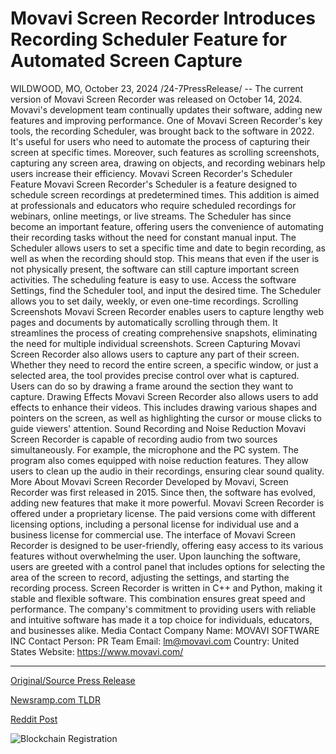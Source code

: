 # Movavi Screen Recorder Introduces Recording Scheduler Feature for Automated Screen Capture

WILDWOOD, MO, October 23, 2024 /24-7PressRelease/ -- The current version of Movavi Screen Recorder was released on October 14, 2024. Movavi's development team continually updates their software, adding new features and improving performance.  One of Movavi Screen Recorder's key tools, the recording Scheduler, was brought back to the software in 2022. It's useful for users who need to automate the process of capturing their screen at specific times.   Moreover, such features as scrolling screenshots, capturing any screen area, drawing on objects, and recording webinars help users increase their efficiency.   Movavi Screen Recorder's Scheduler Feature  Movavi Screen Recorder's Scheduler is a feature designed to schedule screen recordings at predetermined times.   This addition is aimed at professionals and educators who require scheduled recordings for webinars, online meetings, or live streams.   The Scheduler has since become an important feature, offering users the convenience of automating their recording tasks without the need for constant manual input.  The Scheduler allows users to set a specific time and date to begin recording, as well as when the recording should stop. This means that even if the user is not physically present, the software can still capture important screen activities.   The scheduling feature is easy to use. Access the software Settings, find the Scheduler tool, and input the desired time.  The Scheduler allows you to set daily, weekly, or even one-time recordings.   Scrolling Screenshots  Movavi Screen Recorder enables users to capture lengthy web pages and documents by automatically scrolling through them.   It streamlines the process of creating comprehensive snapshots, eliminating the need for multiple individual screenshots.  Screen Capturing  Movavi Screen Recorder also allows users to capture any part of their screen.  Whether they need to record the entire screen, a specific window, or just a selected area, the tool provides precise control over what is captured. Users can do so by drawing a frame around the section they want to capture.   Drawing Effects  Movavi Screen Recorder also allows users to add effects to enhance their videos.  This includes drawing various shapes and pointers on the screen, as well as highlighting the cursor or mouse clicks to guide viewers' attention.   Sound Recording and Noise Reduction  Movavi Screen Recorder is capable of recording audio from two sources simultaneously. For example, the microphone and the PC system.   The program also comes equipped with noise reduction features. They allow users to clean up the audio in their recordings, ensuring clear sound quality.  More About Movavi Screen Recorder  Developed by Movavi, Screen Recorder was first released in 2015. Since then, the software has evolved, adding new features that make it more powerful.  Movavi Screen Recorder is offered under a proprietary license. The paid versions come with different licensing options, including a personal license for individual use and a business license for commercial use.   The interface of Movavi Screen Recorder is designed to be user-friendly, offering easy access to its various features without overwhelming the user.  Upon launching the software, users are greeted with a control panel that includes options for selecting the area of the screen to record, adjusting the settings, and starting the recording process.   Screen Recorder is written in C++ and Python, making it stable and flexible software. This combination ensures great speed and performance. The company's commitment to providing users with reliable and intuitive software has made it a top choice for individuals, educators, and businesses alike.  Media Contact Company Name: MOVAVI SOFTWARE INC Contact Person: PR Team Email: lm@movavi.com Country: United States Website: https://www.movavi.com/ 

---

[Original/Source Press Release](https://www.24-7pressrelease.com/press-release/515467/movavi-screen-recorder-introduces-recording-scheduler-feature-for-automated-screen-capture)
                    

[Newsramp.com TLDR](https://newsramp.com/curated-news/movavi-screen-recorder-releases-latest-version-with-new-features-and-scheduler-tool/12b81a470ff48e7f3cadb3ec81373509) 

 



[Reddit Post](https://www.reddit.com/r/Business_NewsRamp/comments/1ga4j1h/movavi_screen_recorder_releases_latest_version/) 



![Blockchain Registration](https://cdn.newsramp.app/24-7PressRelease/qrcode/2410/23/pendWH_Y.webp)